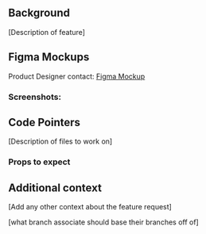 ## Background
[Description of feature]

## Figma Mockups
Product Designer contact: 
[Figma Mockup](link-here)

### Screenshots:

## Code Pointers
[Description of files to work on]

### Props to expect

## Additional context
[Add any other context about the feature request]

[what branch associate should base their branches off of]